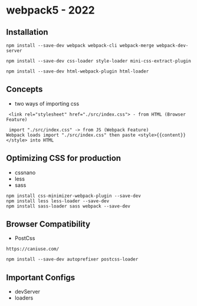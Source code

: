 # webpack5 - 2022

## Installation

```
npm install --save-dev webpack webpack-cli webpack-merge webpack-dev-server

npm install --save-dev css-loader style-loader mini-css-extract-plugin

npm install --save-dev html-webpack-plugin html-loader
```

## Concepts

- two ways of importing css

```
 <link rel="stylesheet" href="./src/index.css"> - from HTML (Browser Feature)

 import "./src/index.css" -> from JS (Webpack Feature)
Webpack loads import "./src/index.css" then paste <style>{{content}}</style> into HTML

```

## Optimizing CSS for production

- cssnano
- less
- sass

```
npm install css-minimizer-webpack-plugin --save-dev
npm install less less-loader --save-dev
npm install sass-loader sass webpack --save-dev
```

## Browser Compatibility

- PostCss

```
https://caniuse.com/

npm install --save-dev autoprefixer postcss-loader
```

## Important Configs

- devServer
- loaders
